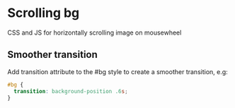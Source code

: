 # Scrolling bg
CSS and JS for horizontally scrolling image on mousewheel

## Smoother transition
Add transition attribute to the #bg style to create a smoother transition, e.g:
```css
#bg {
  transition: background-position .6s;
}
```

